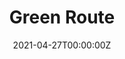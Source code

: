 ---
title: Green Route
summary: "Every year, 86,000 people die due to delayed healthcare services. Green Route, a mobile app, helps ambulances move faster through traffic by alerting nearby Google Maps users within 1 km of the ambulance's path to clear the way for the ambulance."

# tags:
#   - Deep Learning

date: '2021-04-27T00:00:00Z'

# Optional external URL for project (replaces project detail page).
external_link: 'https://github.com/dishant26/Green-Route'

image:
  caption: 
  focal_point: Smart
---